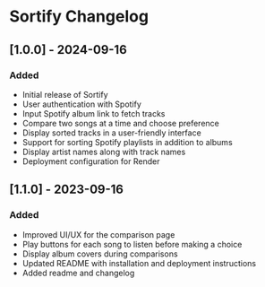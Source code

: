 # Sortify Changelog

## [1.0.0] - 2024-09-16
### Added
- Initial release of Sortify
- User authentication with Spotify
- Input Spotify album link to fetch tracks
- Compare two songs at a time and choose preference
- Display sorted tracks in a user-friendly interface
- Support for sorting Spotify playlists in addition to albums
- Display artist names along with track names
- Deployment configuration for Render

## [1.1.0] - 2023-09-16
### Added
- Improved UI/UX for the comparison page
- Play buttons for each song to listen before making a choice
- Display album covers during comparisons
- Updated README with installation and deployment instructions
- Added readme and changelog